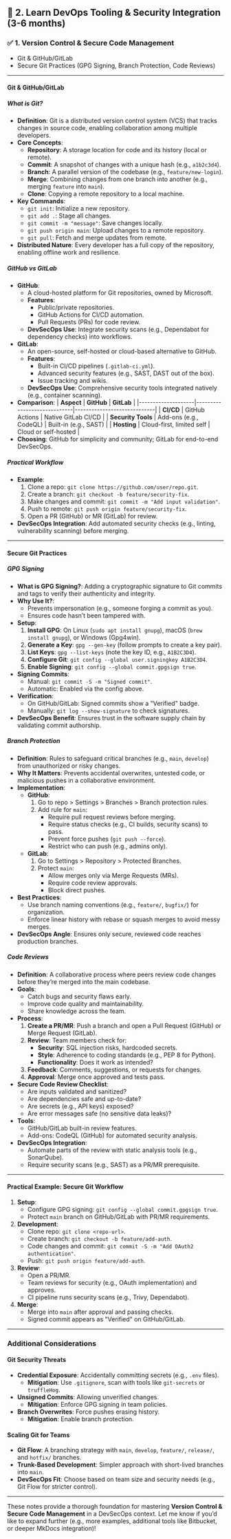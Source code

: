 ## 🔹 **2. Learn DevOps Tooling & Security Integration (3-6 months)**  
### ✅ **1. Version Control & Secure Code Management**  
- Git & GitHub/GitLab  
- Secure Git Practices (GPG Signing, Branch Protection, Code Reviews) 

---

#### Git & GitHub/GitLab
##### What is Git?
- **Definition**: Git is a distributed version control system (VCS) that tracks changes in source code, enabling collaboration among multiple developers.
- **Core Concepts**:
  - **Repository**: A storage location for code and its history (local or remote).
  - **Commit**: A snapshot of changes with a unique hash (e.g., `a1b2c3d4`).
  - **Branch**: A parallel version of the codebase (e.g., `feature/new-login`).
  - **Merge**: Combining changes from one branch into another (e.g., merging `feature` into `main`).
  - **Clone**: Copying a remote repository to a local machine.
- **Key Commands**:
  - `git init`: Initialize a new repository.
  - `git add .`: Stage all changes.
  - `git commit -m "message"`: Save changes locally.
  - `git push origin main`: Upload changes to a remote repository.
  - `git pull`: Fetch and merge updates from remote.
- **Distributed Nature**: Every developer has a full copy of the repository, enabling offline work and resilience.

##### GitHub vs GitLab
- **GitHub**:
  - A cloud-hosted platform for Git repositories, owned by Microsoft.
  - **Features**:
    - Public/private repositories.
    - GitHub Actions for CI/CD automation.
    - Pull Requests (PRs) for code review.
  - **DevSecOps Use**: Integrate security scans (e.g., Dependabot for dependency checks) into workflows.
- **GitLab**:
  - An open-source, self-hosted or cloud-based alternative to GitHub.
  - **Features**:
    - Built-in CI/CD pipelines (`.gitlab-ci.yml`).
    - Advanced security features (e.g., SAST, DAST out of the box).
    - Issue tracking and wikis.
  - **DevSecOps Use**: Comprehensive security tools integrated natively (e.g., container scanning).
- **Comparison**:
  | **Aspect**         | **GitHub**                  | **GitLab**                  |
  |--------------------|-----------------------------|-----------------------------|
  | **CI/CD**          | GitHub Actions             | Native GitLab CI/CD         |
  | **Security Tools** | Add-ons (e.g., CodeQL)     | Built-in (e.g., SAST)       |
  | **Hosting**        | Cloud-first, limited self  | Cloud or self-hosted        |
- **Choosing**: GitHub for simplicity and community; GitLab for end-to-end DevSecOps.

##### Practical Workflow
- **Example**:
  1. Clone a repo: `git clone https://github.com/user/repo.git`.
  2. Create a branch: `git checkout -b feature/security-fix`.
  3. Make changes and commit: `git commit -m "Add input validation"`.
  4. Push to remote: `git push origin feature/security-fix`.
  5. Open a PR (GitHub) or MR (GitLab) for review.
- **DevSecOps Integration**: Add automated security checks (e.g., linting, vulnerability scanning) before merging.

---

#### Secure Git Practices
##### GPG Signing
- **What is GPG Signing?**: Adding a cryptographic signature to Git commits and tags to verify their authenticity and integrity.
- **Why Use It?**:
  - Prevents impersonation (e.g., someone forging a commit as you).
  - Ensures code hasn’t been tampered with.
- **Setup**:
  1. **Install GPG**: On Linux (`sudo apt install gnupg`), macOS (`brew install gnupg`), or Windows (Gpg4win).
  2. **Generate a Key**: `gpg --gen-key` (follow prompts to create a key pair).
  3. **List Keys**: `gpg --list-keys` (note the key ID, e.g., `A1B2C3D4`).
  4. **Configure Git**: `git config --global user.signingkey A1B2C3D4`.
  5. **Enable Signing**: `git config --global commit.gpgsign true`.
- **Signing Commits**:
  - Manual: `git commit -S -m "Signed commit"`.
  - Automatic: Enabled via the config above.
- **Verification**:
  - On GitHub/GitLab: Signed commits show a "Verified" badge.
  - Manually: `git log --show-signature` to check signatures.
- **DevSecOps Benefit**: Ensures trust in the software supply chain by validating commit authorship.

##### Branch Protection
- **Definition**: Rules to safeguard critical branches (e.g., `main`, `develop`) from unauthorized or risky changes.
- **Why It Matters**: Prevents accidental overwrites, untested code, or malicious pushes in a collaborative environment.
- **Implementation**:
  - **GitHub**:
    1. Go to repo > Settings > Branches > Branch protection rules.
    2. Add rule for `main`:
       - Require pull request reviews before merging.
       - Require status checks (e.g., CI builds, security scans) to pass.
       - Prevent force pushes (`git push --force`).
       - Restrict who can push (e.g., admins only).
  - **GitLab**:
    1. Go to Settings > Repository > Protected Branches.
    2. Protect `main`:
       - Allow merges only via Merge Requests (MRs).
       - Require code review approvals.
       - Block direct pushes.
- **Best Practices**:
  - Use branch naming conventions (e.g., `feature/`, `bugfix/`) for organization.
  - Enforce linear history with rebase or squash merges to avoid messy merges.
- **DevSecOps Angle**: Ensures only secure, reviewed code reaches production branches.

##### Code Reviews
- **Definition**: A collaborative process where peers review code changes before they’re merged into the main codebase.
- **Goals**:
  - Catch bugs and security flaws early.
  - Improve code quality and maintainability.
  - Share knowledge across the team.
- **Process**:
  1. **Create a PR/MR**: Push a branch and open a Pull Request (GitHub) or Merge Request (GitLab).
  2. **Review**: Team members check for:
     - **Security**: SQL injection risks, hardcoded secrets.
     - **Style**: Adherence to coding standards (e.g., PEP 8 for Python).
     - **Functionality**: Does it work as intended?
  3. **Feedback**: Comments, suggestions, or requests for changes.
  4. **Approval**: Merge once approved and tests pass.
- **Secure Code Review Checklist**:
  - Are inputs validated and sanitized?
  - Are dependencies safe and up-to-date?
  - Are secrets (e.g., API keys) exposed?
  - Are error messages safe (no sensitive data leaks)?
- **Tools**:
  - GitHub/GitLab built-in review features.
  - Add-ons: CodeQL (GitHub) for automated security analysis.
- **DevSecOps Integration**:
  - Automate parts of the review with static analysis tools (e.g., SonarQube).
  - Require security scans (e.g., SAST) as a PR/MR prerequisite.

---

#### Practical Example: Secure Git Workflow
1. **Setup**:
   - Configure GPG signing: `git config --global commit.gpgsign true`.
   - Protect `main` branch on GitHub/GitLab with PR/MR requirements.
2. **Development**:
   - Clone repo: `git clone <repo-url>`.
   - Create branch: `git checkout -b feature/add-auth`.
   - Code changes and commit: `git commit -S -m "Add OAuth2 authentication"`.
   - Push: `git push origin feature/add-auth`.
3. **Review**:
   - Open a PR/MR.
   - Team reviews for security (e.g., OAuth implementation) and approves.
   - CI pipeline runs security scans (e.g., Trivy, Dependabot).
4. **Merge**:
   - Merge into `main` after approval and passing checks.
   - Signed commit appears as "Verified" on GitHub/GitLab.

---

### Additional Considerations
#### Git Security Threats
- **Credential Exposure**: Accidentally committing secrets (e.g., `.env` files).
  - **Mitigation**: Use `.gitignore`, scan with tools like `git-secrets` or `truffleHog`.
- **Unsigned Commits**: Allowing unverified changes.
  - **Mitigation**: Enforce GPG signing in team policies.
- **Branch Overwrites**: Force pushes erasing history.
  - **Mitigation**: Enable branch protection.

#### Scaling Git for Teams
- **Git Flow**: A branching strategy with `main`, `develop`, `feature/`, `release/`, and `hotfix/` branches.
- **Trunk-Based Development**: Simpler approach with short-lived branches into `main`.
- **DevSecOps Fit**: Choose based on team size and security needs (e.g., Git Flow for stricter control).

---

These notes provide a thorough foundation for mastering **Version Control & Secure Code Management** in a DevSecOps context. Let me know if you’d like to expand further (e.g., more examples, additional tools like Bitbucket, or deeper MkDocs integration)!